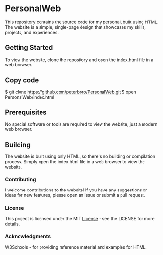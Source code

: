 # PersonalWeb
This repository contains the source code for my personal, built using HTML. The website is a simple, single-page design that showcases my skills, projects, and experiences.

## Getting Started
To view the website, clone the repository and open the index.html file in a web browser.

## Copy code
$ git clone https://github.com/peterboro/PersonalWeb.git
$ open PersonalWeb/index.html

## Prerequisites
No special software or tools are required to view the website, just a modern web browser.

## Building
The website is built using only HTML, so there's no building or compilation process. Simply open the index.html file in a web browser to view the website.

### Contributing
I welcome contributions to the website! If you have any suggestions or ideas for new features, please open an issue or submit a pull request.

### License
This project is licensed under the MIT [License](LICENSE) - see the LICENSE for more details. 


### Acknowledgments
W3Schools - for providing reference material and examples for HTML.


